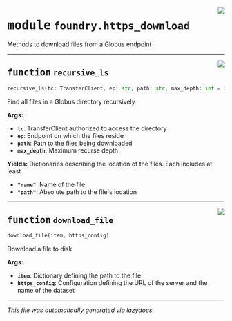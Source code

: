<!-- markdownlint-disable -->

<a href="https://github.com/MLMI2-CSSI/foundry/tree/main/foundry/https_download.py#L0"><img align="right" style="float:right;" src="https://img.shields.io/badge/-source-cccccc?style=flat-square"></a>

# <kbd>module</kbd> `foundry.https_download`
Methods to download files from a Globus endpoint 


---

<a href="https://github.com/MLMI2-CSSI/foundry/tree/main/foundry/https_download.py#L12"><img align="right" style="float:right;" src="https://img.shields.io/badge/-source-cccccc?style=flat-square"></a>

## <kbd>function</kbd> `recursive_ls`

```python
recursive_ls(tc: TransferClient, ep: str, path: str, max_depth: int = 3)
```

Find all files in a Globus directory recursively 



**Args:**
 
 - <b>`tc`</b>:  TransferClient authorized to access the directory 
 - <b>`ep`</b>:  Endpoint on which the files reside 
 - <b>`path`</b>:  Path to the files being downloaded 
 - <b>`max_depth`</b>:  Maximum recurse depth 



**Yields:**
 Dictionaries describing the location of the files. Each includes at least 
 - <b>`"name"`</b>:  Name of the file 
 - <b>`"path"`</b>:  Absolute path to the file's location 


---

<a href="https://github.com/MLMI2-CSSI/foundry/tree/main/foundry/https_download.py#L56"><img align="right" style="float:right;" src="https://img.shields.io/badge/-source-cccccc?style=flat-square"></a>

## <kbd>function</kbd> `download_file`

```python
download_file(item, https_config)
```

Download a file to disk 



**Args:**
 
 - <b>`item`</b>:  Dictionary defining the path to the file 
 - <b>`https_config`</b>:  Configuration defining the URL of the server and the name of the dataset 




---

_This file was automatically generated via [lazydocs](https://github.com/ml-tooling/lazydocs)._
